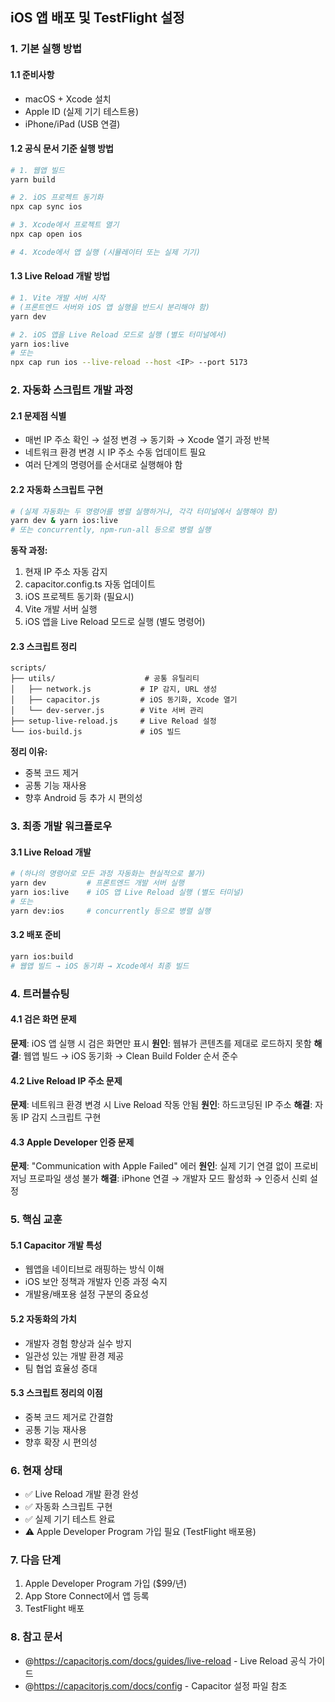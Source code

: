 ## iOS 앱 배포 및 TestFlight 설정

### 1. 기본 실행 방법

#### 1.1 준비사항
- macOS + Xcode 설치
- Apple ID (실제 기기 테스트용)
- iPhone/iPad (USB 연결)

#### 1.2 공식 문서 기준 실행 방법
```bash
# 1. 웹앱 빌드
yarn build

# 2. iOS 프로젝트 동기화
npx cap sync ios

# 3. Xcode에서 프로젝트 열기
npx cap open ios

# 4. Xcode에서 앱 실행 (시뮬레이터 또는 실제 기기)
```

#### 1.3 Live Reload 개발 방법
```bash
# 1. Vite 개발 서버 시작
# (프론트엔드 서버와 iOS 앱 실행을 반드시 분리해야 함)
yarn dev

# 2. iOS 앱을 Live Reload 모드로 실행 (별도 터미널에서)
yarn ios:live
# 또는
npx cap run ios --live-reload --host <IP> --port 5173
```

### 2. 자동화 스크립트 개발 과정

#### 2.1 문제점 식별
- 매번 IP 주소 확인 → 설정 변경 → 동기화 → Xcode 열기 과정 반복
- 네트워크 환경 변경 시 IP 주소 수동 업데이트 필요
- 여러 단계의 명령어를 순서대로 실행해야 함

#### 2.2 자동화 스크립트 구현
```bash
# (실제 자동화는 두 명령어를 병렬 실행하거나, 각각 터미널에서 실행해야 함)
yarn dev & yarn ios:live
# 또는 concurrently, npm-run-all 등으로 병렬 실행
```

**동작 과정:**
1. 현재 IP 주소 자동 감지
2. capacitor.config.ts 자동 업데이트
3. iOS 프로젝트 동기화 (필요시)
4. Vite 개발 서버 실행
5. iOS 앱을 Live Reload 모드로 실행 (별도 명령어)

#### 2.3 스크립트 정리
```
scripts/
├── utils/                    # 공통 유틸리티
│   ├── network.js           # IP 감지, URL 생성
│   ├── capacitor.js         # iOS 동기화, Xcode 열기
│   └── dev-server.js        # Vite 서버 관리
├── setup-live-reload.js     # Live Reload 설정
└── ios-build.js             # iOS 빌드
```

**정리 이유:**
- 중복 코드 제거
- 공통 기능 재사용
- 향후 Android 등 추가 시 편의성

### 3. 최종 개발 워크플로우

#### 3.1 Live Reload 개발
```bash
# (하나의 명령어로 모든 과정 자동화는 현실적으로 불가)
yarn dev         # 프론트엔드 개발 서버 실행
yarn ios:live    # iOS 앱 Live Reload 실행 (별도 터미널)
# 또는
yarn dev:ios     # concurrently 등으로 병렬 실행
```

#### 3.2 배포 준비
```bash
yarn ios:build
# 웹앱 빌드 → iOS 동기화 → Xcode에서 최종 빌드
```

### 4. 트러블슈팅

#### 4.1 검은 화면 문제
**문제**: iOS 앱 실행 시 검은 화면만 표시
**원인**: 웹뷰가 콘텐츠를 제대로 로드하지 못함
**해결**: 웹앱 빌드 → iOS 동기화 → Clean Build Folder 순서 준수

#### 4.2 Live Reload IP 주소 문제
**문제**: 네트워크 환경 변경 시 Live Reload 작동 안됨
**원인**: 하드코딩된 IP 주소
**해결**: 자동 IP 감지 스크립트 구현

#### 4.3 Apple Developer 인증 문제
**문제**: "Communication with Apple Failed" 에러
**원인**: 실제 기기 연결 없이 프로비저닝 프로파일 생성 불가
**해결**: iPhone 연결 → 개발자 모드 활성화 → 인증서 신뢰 설정

### 5. 핵심 교훈

#### 5.1 Capacitor 개발 특성
- 웹앱을 네이티브로 래핑하는 방식 이해
- iOS 보안 정책과 개발자 인증 과정 숙지
- 개발용/배포용 설정 구분의 중요성

#### 5.2 자동화의 가치
- 개발자 경험 향상과 실수 방지
- 일관성 있는 개발 환경 제공
- 팀 협업 효율성 증대

#### 5.3 스크립트 정리의 이점
- 중복 코드 제거로 간결함
- 공통 기능 재사용
- 향후 확장 시 편의성

### 6. 현재 상태
- ✅ Live Reload 개발 환경 완성
- ✅ 자동화 스크립트 구현
- ✅ 실제 기기 테스트 완료
- ⚠️ Apple Developer Program 가입 필요 (TestFlight 배포용)

### 7. 다음 단계
1. Apple Developer Program 가입 ($99/년)
2. App Store Connect에서 앱 등록
3. TestFlight 배포

### 8. 참고 문서
- @https://capacitorjs.com/docs/guides/live-reload - Live Reload 공식 가이드
- @https://capacitorjs.com/docs/config - Capacitor 설정 파일 참조